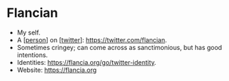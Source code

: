 # Flancian

- My self.
- A [[person]] on [[twitter]]: https://twitter.com/flancian.
- Sometimes cringey; can come across as sanctimonious, but has good intentions.
- Identities: https://flancia.org/go/twitter-identity.
- Website: https://flancia.org

[//begin]: # "Autogenerated link references for markdown compatibility"
[person]: person "Person"
[twitter]: twitter "Twitter"
[//end]: # "Autogenerated link references"